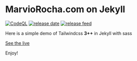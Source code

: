 # MarvioRocha.com on Jekyll

[![CodeQL](https://github.com/marviorocha/marviorocha/actions/workflows/codeql.yml/badge.svg)](https://github.com/marviorocha/marviorocha/actions/workflows/codeql.yml)
[![release date](https://img.shields.io/github/release-date/jmau111/jekyll-tailwindcss.svg)](https://github.com/jmau111/jekyll-tailwindcss/releases)
[![release feed](https://img.shields.io/badge/release-feed-yellow)](https://github.com/jmau111/jekyll-tailwindcss/releases.atom)

Here is a simple demo of Tailwindcss **3++** in Jekyll with sass

[See the live](https://marviorocha.com/)

 
Enjoy!

 